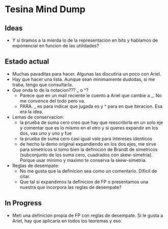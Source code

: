 # Tesina Mind Dump

## Ideas

- Y si tiramos a la mierda lo de la representacion en bits y hablamos de exponencial en funcion de las utilidades?


## Estado actual

- Muchas pavaditas para hacer. Algunas las discutiria un poco con Ariel.
- Hay que hacer una lista. Aunque sean minimamente dudodas, si me traba, tengo que consultarla.
- Que onda lo de la notacion??? _ o ^?
  - Parece que en un mail reciente le cuento a Ariel que cambie a _. No me convence del todo pero va.
  - PARA. _ es para indicar que jugada es y ^ para en que iteracion. Esa era la idea.
- Lemas de conservacion:
  - la prueba de suma cero creo que hay que reescribirla en un solo eje y comentar que es lo mismo en el otro y si queres expandir en los dos, vas uno y uno y fue
  - la prueba de suma cero casi igual vale para intereses identicos
  - de hecho la demo original expandiendo en los dos ejes, me sirve para simetricos si tomo bien la definicion de Brandt de simetricos (subconjunto de los suma cero, cuadrados con skew-simetria). Porque usar minimo y maximo te conserva la skew-simetria.
- Reglas de desempate:
  - No me gusta que la definicion sea como un comentario. Dificil de citar.
  - Que tal si expandimos la definicion de FP o presentamos una nuestra que incorpora las reglas de desempate?

## In Progress

- Meti una definicion propia de FP con reglas de desempate. Si le gusta a Ariel, hay que aplicarla en todos los teoremas y eso.